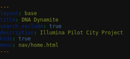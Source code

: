 ```yaml
---
layout: base
title: DNA Dynamite
search_exclude: true
description: Illumina Pilot City Project
hide: true
menu: nav/home.html
---
```


<style>
  html, body {
    margin: 0;
    padding: 0;
    height: 100%;
    width: 100%;
    overflow: hidden;
    background-color: #111;
  }

  /* Completely overrides all layout stuff */
  #gameContainer {
    display: flex;
    justify-content: center;
    align-items: center;
    height: 90vmin; /* Square */
    width: 90vmin;
    margin: 40px auto; /* Push it down and center horizontally */
    background-color: #111;
  }


  #gameContainer {
    display: flex;
    justify-content: center;
    align-items: center;
    height: 90vmin; /* Square */
    width: 90vmin;
    margin: 40px auto; /* Push it down and center horizontally */
    background-color: #111;
  }


  /* 💀 Kill off blog/post layout elements 
  header, nav, .page-title, .post-meta, .post-header, .post-content, footer {
    display: none !important;
  } */

  .wrapper, .container, main {
    padding: 0 !important;
    margin: 0 !important;
    max-width: 100% !important;
  }
</style>




<div id="gameContainer">
  <canvas id='gameCanvas'></canvas>
</div>

<script type="module">
  import Game from '{{site.baseurl}}/assets/js/dynamite/Game.js';
  // import Background from '{{site.baseurl}}/assets/js/dynamite/Background.js';
  import { pythonURI, javaURI, fetchOptions } from '{{site.baseurl}}/assets/js/api/config.js';

  const environment = {
    path: "{{site.baseurl}}",
    pythonURI: pythonURI,
    javaURI: javaURI,
    fetchOptions: fetchOptions,
    gameContainer: document.getElementById("gameContainer"),
    gameCanvas: document.getElementById("gameCanvas")
  };

  Game.main(environment);
</script>
